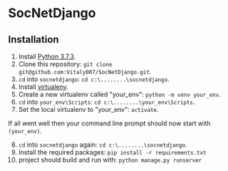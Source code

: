 # SocNetDjango

## Installation

1. Install [Python 3.7.3](https://www.python.org/downloads/release/python-373/).
2. Clone this repository: `git clone git@github.com:Vitaly007/SocNetDjango.git`.
3. `cd` into `socnetdjango`: `cd c:\........\socnetdjango`.
4. Install [virtualenv](https://packaging.python.org/guides/installing-using-pip-and-virtualenv/#installing-virtualenv).
5. Create a new virtualenv called "your_env": `python -m venv your_env`.
6. `cd` into `your_env\Scripts`: `cd c:\........\your_env\Scripts`.
7. Set the local virtualenv to "your_env": `activate`.

If all went well then your command line prompt should now start with `(your_env)`.

8. `cd` into `socnetdjango` again: `cd c:\........\socnetdjango`.
9. Install the required packages: `pip install -r requirements.txt`
10. project should build and run with: `python manage.py runserver`



